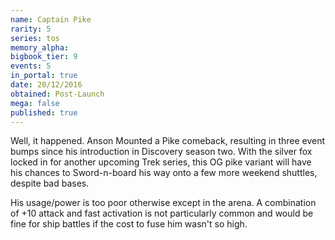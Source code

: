 ```yaml
---
name: Captain Pike
rarity: 5
series: tos
memory_alpha:
bigbook_tier: 9
events: 5
in_portal: true
date: 20/12/2016
obtained: Post-Launch
mega: false
published: true
---
```


Well, it happened. Anson Mounted a Pike comeback, resulting in three event bumps since his introduction in Discovery season two. With the silver fox locked in for another upcoming Trek series, this OG pike variant will have his chances to Sword-n-board his way onto a few more weekend shuttles, despite bad bases.

His usage/power is too poor otherwise except in the arena. A combination of +10 attack and fast activation is not particularly common and would be fine for ship battles if the cost to fuse him wasn't so high.
